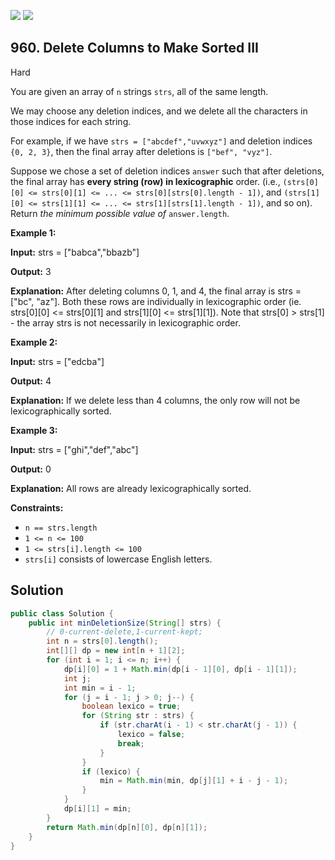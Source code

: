 [![](https://img.shields.io/github/stars/javadev/LeetCode-in-Java?label=Stars&style=flat-square)](https://github.com/javadev/LeetCode-in-Java)
[![](https://img.shields.io/github/forks/javadev/LeetCode-in-Java?label=Fork%20me%20on%20GitHub%20&style=flat-square)](https://github.com/javadev/LeetCode-in-Java/fork)

## 960\. Delete Columns to Make Sorted III

Hard

You are given an array of `n` strings `strs`, all of the same length.

We may choose any deletion indices, and we delete all the characters in those indices for each string.

For example, if we have `strs = ["abcdef","uvwxyz"]` and deletion indices `{0, 2, 3}`, then the final array after deletions is `["bef", "vyz"]`.

Suppose we chose a set of deletion indices `answer` such that after deletions, the final array has **every string (row) in lexicographic** order. (i.e., `(strs[0][0] <= strs[0][1] <= ... <= strs[0][strs[0].length - 1])`, and `(strs[1][0] <= strs[1][1] <= ... <= strs[1][strs[1].length - 1])`, and so on). Return _the minimum possible value of_ `answer.length`.

**Example 1:**

**Input:** strs = ["babca","bbazb"]

**Output:** 3

**Explanation:** After deleting columns 0, 1, and 4, the final array is strs = ["bc", "az"]. Both these rows are individually in lexicographic order (ie. strs[0][0] <= strs[0][1] and strs[1][0] <= strs[1][1]). Note that strs[0] > strs[1] - the array strs is not necessarily in lexicographic order.

**Example 2:**

**Input:** strs = ["edcba"]

**Output:** 4

**Explanation:** If we delete less than 4 columns, the only row will not be lexicographically sorted.

**Example 3:**

**Input:** strs = ["ghi","def","abc"]

**Output:** 0

**Explanation:** All rows are already lexicographically sorted.

**Constraints:**

*   `n == strs.length`
*   `1 <= n <= 100`
*   `1 <= strs[i].length <= 100`
*   `strs[i]` consists of lowercase English letters.

## Solution

```java
public class Solution {
    public int minDeletionSize(String[] strs) {
        // 0-current-delete,1-current-kept;
        int n = strs[0].length();
        int[][] dp = new int[n + 1][2];
        for (int i = 1; i <= n; i++) {
            dp[i][0] = 1 + Math.min(dp[i - 1][0], dp[i - 1][1]);
            int j;
            int min = i - 1;
            for (j = i - 1; j > 0; j--) {
                boolean lexico = true;
                for (String str : strs) {
                    if (str.charAt(i - 1) < str.charAt(j - 1)) {
                        lexico = false;
                        break;
                    }
                }
                if (lexico) {
                    min = Math.min(min, dp[j][1] + i - j - 1);
                }
            }
            dp[i][1] = min;
        }
        return Math.min(dp[n][0], dp[n][1]);
    }
}
```
